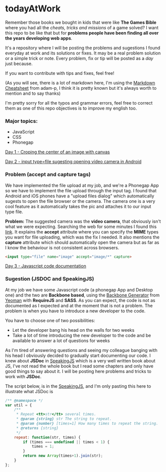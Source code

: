 # todayAtWork


Remember those books we bought in kids that were like **The Games Bible** where you had all the *cheats, tricks and missions* of a game solved? 
I want this repo to be like that but for **problems people have been finding all over the years developing web apps**.

It's a repository where I will be posting the problems and sugestions I found everyday at work and its solutions or fixes. 
It may be a real problem solution or a simple trick or note. Every problem, fix or tip will be posted as a *day* just because.

If you want to contribute with tips and fixes, feel free!

(As you will see, there is a lot of markdown here, I'm using the [Markdown Cheatsheet](https://github.com/adam-p/markdown-here/wiki/Markdown-Cheatsheet) from adam-p, I think it is pretty known but it's always worth to mention and to say thanks) 

I'm pretty sorry for all the typos and grammar errors, feel free to correct them as one of this repo objectives is to improve my english too.

### Major topics:
- JavaScript
- CSS
- Phonegap

[Day 1 - Croping the center of an image with canvas](days/1.md)

[Day 2 - input type=file sugesting opening vídeo camera in Android](days/2.md)
### Problem (accept and capture tags)
We have implemented the file upload at my job, and we're a Phonegap App so we have to implement the file upload through the input tag. 
I found that Android and iOS phones have a "upload files dialog" which automatically sugests to open the file browser or the camera. The camera one is a very cool feature as it automatically takes the pic and attaches it to our input type file.

**Problem:** The suggested camera was the **video camera**, that obviously isn't what we were expecting. Searching the web for some minutes I found this [link](https://www.w3.org/TR/html-media-capture/#the-capture-attribute). 
It explains the **accept** attribute where you can specify the **MIME** types you want for file uploading, which was the fix I needed. 
It also mentions the **capture** attribute which should automatically open the camera but as far as I know the behaviour is not consistent across browsers.

``` html
<input type="file" name="image" accept="image/*" capture>
```

[Day 3 - Javascript code documentation](days/3.md)
### Sugestion (JSDOC and SpeakingJS)
At my job we have some Javascript code (a phonegap App and Desktop one) and the two are **Backbone based**, using the [Backbone Generator](https://github.com/yeoman/generator-backbone) from [Yeoman](https://github.com/yeoman) with **RequireJS** and **SASS**. 
As you can expect, the code is not as documented as I expected and at the moment that is not a problem. The problem is when you have to introduce a new developer to the code.

You have to choose one of two possibilities:
- Let the developer bang his head on the walls for two weeks
- Take a lot of time introducing the new developer to the code and be available to answer a lot of questions for weeks

As I'm tired of answering questions and seeing my colleague banging with his head I obviously decided to gradually start documenting our code. I knew about **JSDoc** in [SpeakingJS](http://speakingjs.com/) which is a very well written book about JS, I've not read the whole book but I read some chapters and only have good things to say about it. 
I will be posting here problems and tricks to work with **JSDoc**.

The script below, is in the [SpeakingJS](http://speakingjs.com/), and I'm only pasting this here to illustrate what JSDoc is
``` javascript
/** @namespace */
var util = {
    /**
     * Repeat <tt>str</tt> several times.
     * @param {string} str The string to repeat.
     * @param {number} [times=1] How many times to repeat the string.
     * @returns {string}
     */
    repeat: function(str, times) {
        if (times === undefined || times < 1) {
            times = 1;
        }
        return new Array(times+1).join(str);
    }
};
```


